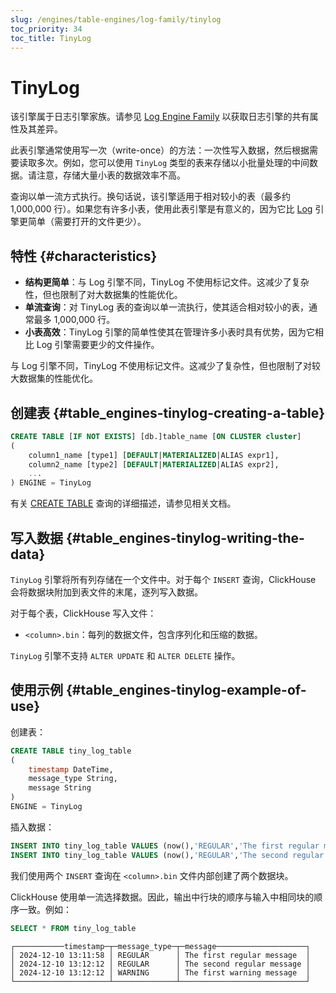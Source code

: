 ```yaml
---
slug: /engines/table-engines/log-family/tinylog
toc_priority: 34
toc_title: TinyLog
---
```



# TinyLog

该引擎属于日志引擎家族。请参见 [Log Engine Family](../../../engines/table-engines/log-family/index.md) 以获取日志引擎的共有属性及其差异。

此表引擎通常使用写一次（write-once）的方法：一次性写入数据，然后根据需要读取多次。例如，您可以使用 `TinyLog` 类型的表来存储以小批量处理的中间数据。请注意，存储大量小表的数据效率不高。

查询以单一流方式执行。换句话说，该引擎适用于相对较小的表（最多约 1,000,000 行）。如果您有许多小表，使用此表引擎是有意义的，因为它比 [Log](../../../engines/table-engines/log-family/log.md) 引擎更简单（需要打开的文件更少）。

## 特性 {#characteristics}

- **结构更简单**：与 Log 引擎不同，TinyLog 不使用标记文件。这减少了复杂性，但也限制了对大数据集的性能优化。
- **单流查询**：对 TinyLog 表的查询以单一流执行，使其适合相对较小的表，通常最多 1,000,000 行。
- **小表高效**：TinyLog 引擎的简单性使其在管理许多小表时具有优势，因为它相比 Log 引擎需要更少的文件操作。

与 Log 引擎不同，TinyLog 不使用标记文件。这减少了复杂性，但也限制了对较大数据集的性能优化。

## 创建表 {#table_engines-tinylog-creating-a-table}

``` sql
CREATE TABLE [IF NOT EXISTS] [db.]table_name [ON CLUSTER cluster]
(
    column1_name [type1] [DEFAULT|MATERIALIZED|ALIAS expr1],
    column2_name [type2] [DEFAULT|MATERIALIZED|ALIAS expr2],
    ...
) ENGINE = TinyLog
```

有关 [CREATE TABLE](/sql-reference/statements/create/table) 查询的详细描述，请参见相关文档。

## 写入数据 {#table_engines-tinylog-writing-the-data}

`TinyLog` 引擎将所有列存储在一个文件中。对于每个 `INSERT` 查询，ClickHouse 会将数据块附加到表文件的末尾，逐列写入数据。

对于每个表，ClickHouse 写入文件：

- `<column>.bin`：每列的数据文件，包含序列化和压缩的数据。

`TinyLog` 引擎不支持 `ALTER UPDATE` 和 `ALTER DELETE` 操作。

## 使用示例 {#table_engines-tinylog-example-of-use}

创建表：

``` sql
CREATE TABLE tiny_log_table
(
    timestamp DateTime,
    message_type String,
    message String
)
ENGINE = TinyLog
```

插入数据：

``` sql
INSERT INTO tiny_log_table VALUES (now(),'REGULAR','The first regular message')
INSERT INTO tiny_log_table VALUES (now(),'REGULAR','The second regular message'),(now(),'WARNING','The first warning message')
```

我们使用两个 `INSERT` 查询在 `<column>.bin` 文件内部创建了两个数据块。

ClickHouse 使用单一流选择数据。因此，输出中行块的顺序与输入中相同块的顺序一致。例如：

``` sql
SELECT * FROM tiny_log_table
```

``` text
┌───────────timestamp─┬─message_type─┬─message────────────────────┐
│ 2024-12-10 13:11:58 │ REGULAR      │ The first regular message  │
│ 2024-12-10 13:12:12 │ REGULAR      │ The second regular message │
│ 2024-12-10 13:12:12 │ WARNING      │ The first warning message  │
└─────────────────────┴──────────────┴────────────────────────────┘
```
